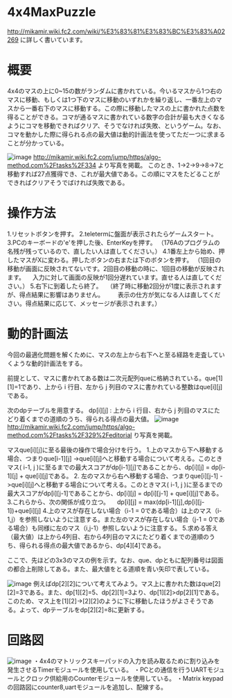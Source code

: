 # 4x4MaxPuzzle
http://mikamir.wiki.fc2.com/wiki/%E3%83%81%E3%83%BC%E3%83%A02269 に詳しく書いています。
# 概要
4x4のマスの上に0~15の数がランダムに書かれている。今いるマスから1つ右のマスに移動、もしくは1つ下のマスに移動のいずれかを繰り返し、一番左上のマスから一番右下のマスに移動する。この際に移動したマスの上に書かれた点数を得ることができる。コマが通るマスに書かれている数字の合計が最も大きくなるようにコマを移動できればクリア、そうでなければ失敗、というゲーム。なお、コマを動かした際に得られる点の最大値は動的計画法を使ってただ一つに求まることが分かっている。

![image](https://github.com/kosirobwada/4x4MaxPuzzle/assets/97875031/5761c988-778b-461e-b3a0-493cce2b488b)
http://mikamir.wiki.fc2.com/jump/https/algo-method.com%2Ftasks%2F334
より写真を掲載。
このとき、1->2->9->8->7と移動すれば27点獲得でき、これが最大値である。この順にマスをたどることができればクリアそうでばければ失敗である。

# 操作方法
1.リセットボタンを押す。
2.teletermに盤面が表示されたらゲームスタート。
3.PCのキーボードの'e'を押した後、EnterKeyを押す。
（176Aのプログラムの名残が残っているので、直したい人は直してください。）
4.1番左上から始め、押したマスがXに変わる。押したボタンの右または下のボタンを押す。
（1回目の移動が画面に反映されてないです。2回目の移動の時に、1回目の移動が反映されます。
　入力に対して画面の反映が1回分遅れています。直せる人は直してください。）
5.右下に到着したら終了。
　（終了時に移動2回分が1度に表示されますが、得点結果に影響はありません。
　　表示の仕方が気になる人は直してください。得点結果に応じて、メッセージが表示されます。）
# 動的計画法
今回の最適化問題を解くために、マスの左上から右下へと至る経路を走査していくような動的計画法をする。

前提として、マスに書かれてある数は二次元配列queに格納されている。que[1][1]=1であり、上から i 行目、左から j 列目のマスに書かれている整数はque[i][j]である。

次のdpテーブルを用意する。
dp[i][j] : 上から i 行目、右から j 列目のマスにたどり着くまでの道順のうち、得られる得点の最大値。
![image](https://github.com/kosirobwada/4x4MaxPuzzle/assets/97875031/4e25b483-4021-4b0d-b930-8d8bddece6d0)
http://mikamir.wiki.fc2.com/jump/https/algo-method.com%2Ftasks%2F329%2Feditorial
り写真を掲載。

マスque[i][j]に至る最後の操作で場合分けを行う。
1.上のマスから下へ移動する場合、つまりque[i-1][j] ->que[i][j]へと移動する場合について考える。このときマス( i-1, j )に至るまでの最大スコアがdp[i-1][j]であることから、dp[i][j] = dp[i-1][j] + que[i][j]である。
2. 左のマスから右へ移動する場合、つまりque[i][j-1] ->que[i][j]へと移動する場合について考える。このときマス( i-1, j )に至るまでの最大スコアがdp[i][j-1]であることから、dp[i][j] = dp[i][j-1] + que[i][j]である。
3.これらから、次の関係が成り立つ。
　dp[i][j] = max(dp[i-1][j],dp[i][j-1])+que[i][j]
4.上のマスが存在しない場合（i-1 = 0である場合）は上のマス（i-1,j）を参照しないように注意する。また左のマスが存在しない場合（j-1 = 0である場合）も同様に左のマス（i,j-1）参照しないように注意する。
5.求める答え（最大値）は上から4列目、右から4列目のマスにたどり着くまでの道順のうち、得られる得点の最大値であるから、dp[4][4]である。

ここで、先ほどの3x3のマスの例を示す。なお、que、dpともに配列番号は図面の都合上削除してある。また、最大値をとる道順を青い矢印で表している。

![image](https://github.com/kosirobwada/4x4MaxPuzzle/assets/97875031/a08f3003-85e6-4dc5-bace-e472b096d130)
例えばdp[2][2]について考えてみよう。マス上に書かれた数はque[2][2]=3である。また、dp[1][2]=5、dp[2][1]=3より、dp[1][2]>dp[2][1]である。このため、マス上を[1][2]->[2][2]のように下に移動したほうがよさそうである。よって、dpテーブルをdp[2][2]=8に更新する。

# 回路図
![image](https://github.com/kosirobwada/4x4MaxPuzzle/assets/97875031/e97ce16b-d122-421c-9470-55c6e8e6725d)
・4x4のマトリックスキーパッドの入力を読み取るために割り込みを発生させるTimerモジュールを使用している。
・PCとの通信を行うUARTモジュールとクロック供給用のCounterモジュールを使用している。
・Matrix keypadの回路図にcounter8,uartモジュールを追加し、配線する。
